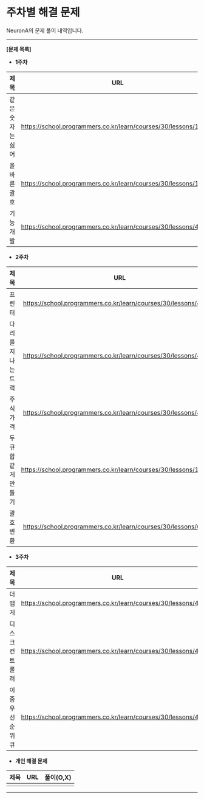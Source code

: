 # 주차별 해결 문제 

NeuronA의 문제 풀이 내역입니다.

------

**[문제 목록]**

* **1주차**

|   제목    |               URL                | 풀이(O,X) |
| :-------: | :------------------------------: | :-------: |
| 같은 숫자는 싫어 | https://school.programmers.co.kr/learn/courses/30/lessons/12906 | O |
| 올바른 괄호 | https://school.programmers.co.kr/learn/courses/30/lessons/12909 | O |
| 기능개발 | https://school.programmers.co.kr/learn/courses/30/lessons/42586 | O |

* **2주차**

|   제목    |               URL                | 풀이(O,X) |
| :-------: | :------------------------------: | :-------: |
| 프린터 | https://school.programmers.co.kr/learn/courses/30/lessons/42587 | O |
| 다리를 지나는 트럭 | https://school.programmers.co.kr/learn/courses/30/lessons/42583 | O |
| 주식가격 | https://school.programmers.co.kr/learn/courses/30/lessons/42584 | O |
| 두 큐 합 같게 만들기 | https://school.programmers.co.kr/learn/courses/30/lessons/118667 | O |
| 괄호 변환 | https://school.programmers.co.kr/learn/courses/30/lessons/60058 |   |

* **3주차**

|   제목    |               URL                | 풀이(O,X) |
| :-------: | :------------------------------: | :-------: |
| 더 맵게 | https://school.programmers.co.kr/learn/courses/30/lessons/42626 | O |
| 디스크 컨트롤러 | https://school.programmers.co.kr/learn/courses/30/lessons/42627 |   |
| 이중우선순위큐 | https://school.programmers.co.kr/learn/courses/30/lessons/42628 |   |

* **개인 해결 문제**

|   제목    |               URL                | 풀이(O,X) |
| :-------: | :------------------------------: | :-------: |
|           |                                  |           |

------